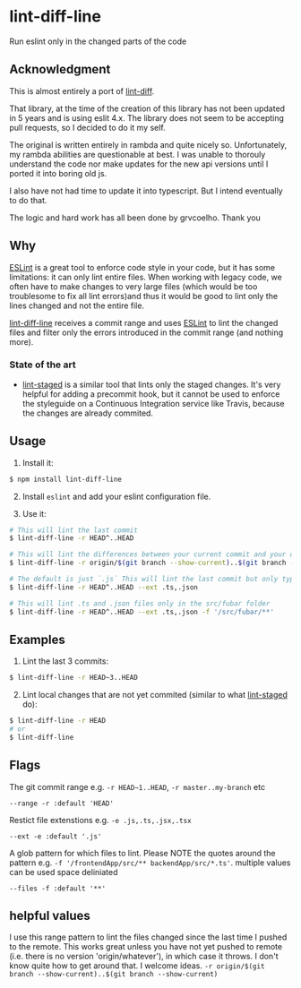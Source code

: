 # lint-diff-line

Run eslint only in the changed parts of the code

## Acknowledgment
This is almost entirely a port of [lint-diff](https://github.com/grvcoelho/lint-diff).

 That library, at the time of the creation of this library has not been updated in 5 years and is using eslit 4.x. The library does not seem to be accepting pull requests, so I decided to do it my self. 

The original is written entirely in rambda and quite nicely so.  Unfortunately, my rambda abilities are questionable at best. I was unable to thorouly understand the code nor make updates for the new api versions until I ported it into boring old js.

I also have not had time to update it into typescript. But I intend eventually to do that.

The logic and hard work has all been done by grvcoelho. 
Thank you
## Why

[ESLint](https://github.com/eslint/eslint) is a great tool to enforce code
style in your code, but it has some limitations: it can only lint entire files.
When working with legacy code, we often have to make changes to very large
files (which would be too troublesome to fix all lint errors)and thus it would
be good to lint only the lines changed and not the entire file.

[lint-diff-line](https://github.com/reharik/lint-diff-line) receives a commit range and
uses [ESLint](https://github.com/eslint/eslint)  to lint the changed files and
filter only the errors introduced in the commit range (and nothing more).

### State of the art

* [lint-staged](https://github.com/okonet/lint-staged) is a similar tool that lints only the staged changes. It's very helpful for adding a precommit hook, but it cannot be used to enforce the styleguide on a Continuous Integration service like Travis, because the changes are already commited.

## Usage

1. Install it:

  ```sh
  $ npm install lint-diff-line
  ```

2. Install `eslint` and add your eslint configuration file.

3. Use it:

  ```sh
  # This will lint the last commit
  $ lint-diff-line -r HEAD^..HEAD

  # This will lint the differences between your current commit and your origin
  $ lint-diff-line -r origin/$(git branch --show-current)..$(git branch --show-current)

  # The default is just `.js` This will lint the last commit but only typescript and json files (for an example)
  $ lint-diff-line -r HEAD^..HEAD --ext .ts,.json

  # This will lint .ts and .json files only in the src/fubar folder
  $ lint-diff-line -r HEAD^..HEAD --ext .ts,.json -f '/src/fubar/**'

  ```

## Examples

1. Lint the last 3 commits:

  ```sh
  $ lint-diff-line -r HEAD~3..HEAD
  ```

2. Lint local changes that are not yet commited (similar to what [lint-staged](https://github.com/okonet/lint-staged) do):

  ```sh
  $ lint-diff-line -r HEAD
  # or
  $ lint-diff-line
  ```

## Flags

The git commit range e.g. `-r HEAD~1..HEAD`, `-r master..my-branch` etc

	--range -r :default 'HEAD'
Restict file extenstions e.g. `-e .js,.ts,.jsx,.tsx`

	--ext -e :default '.js'

A glob pattern for which files to lint. Please NOTE the quotes around the pattern e.g. `-f '/frontendApp/src/** backendApp/src/*.ts'`. multiple values can be used space deliniated
	
	--files -f :default '**'

## helpful values
I use this range pattern to lint the files changed since the last time I pushed to the remote.  This works great unless you have not yet pushed to remote (i.e. there is no version 'origin/whatever'), in which case it throws. I don't know quite how to get around that. I welcome ideas.
`-r origin/$(git branch --show-current)..$(git branch --show-current)`